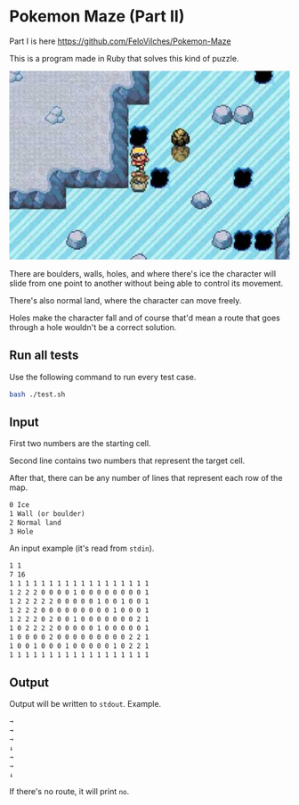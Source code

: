 # Pokemon Maze (Part II)

Part I is here https://github.com/FeloVilches/Pokemon-Maze

This is a program made in Ruby that solves this kind of puzzle.

![Ice field](icefield.jpg)

There are boulders, walls, holes, and where there's ice the character will slide from one point to another without being able to control its movement.

There's also normal land, where the character can move freely.

Holes make the character fall and of course that'd mean a route that goes through a hole wouldn't be a correct solution.

## Run all tests

Use the following command to run every test case.

```bash
bash ./test.sh
```

## Input

First two numbers are the starting cell.

Second line contains two numbers that represent the target cell.

After that, there can be any number of lines that represent each row of the map.

```
0 Ice
1 Wall (or boulder)
2 Normal land
3 Hole
```

An input example (it's read from `stdin`).

```
1 1
7 16
1 1 1 1 1 1 1 1 1 1 1 1 1 1 1 1 1 1
1 2 2 2 0 0 0 0 1 0 0 0 0 0 0 0 0 1
1 2 2 2 2 2 0 0 0 0 0 1 0 0 1 0 0 1
1 2 2 2 0 0 0 0 0 0 0 0 0 1 0 0 0 1
1 2 2 2 0 2 0 0 1 0 0 0 0 0 0 0 2 1
1 0 2 2 2 2 0 0 0 0 0 1 0 0 0 0 0 1
1 0 0 0 0 2 0 0 0 0 0 0 0 0 0 2 2 1
1 0 0 1 0 0 0 1 0 0 0 0 0 1 0 2 2 1
1 1 1 1 1 1 1 1 1 1 1 1 1 1 1 1 1 1
```

## Output

Output will be written to `stdout`. Example.

```
→
→
→
↓
→
→
↓
```

If there's no route, it will print `no`.

